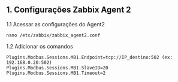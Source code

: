 ## 1.  Configurações Zabbix Agent 2

1.1 Acessar as configurações do Agent2
 
    nano /etc/zabbix/zabbix_agent2.conf


1.2 Adicionar os comandos
  
    Plugins.Modbus.Sessions.MB1.Endpoint=tcp://IP_destino:502 (ex: 192.168.0.20:502)
    Plugins.Modbus.Sessions.MB1.SlaveID=20
    Plugins.Modbus.Sessions.MB1.Timeout=2
  